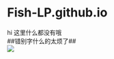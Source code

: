# Fish-LP.github.io
hi 这里什么都没有哦<br>
##错别字什么的太烦了##<br>
![](https://komarev.com/ghpvc/?username=Fish-LP&color=green&style=plastic)
